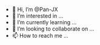 - 👋 Hi, I’m @Pan-JX
- 👀 I’m interested in ...
- 🌱 I’m currently learning ...
- 💞️ I’m looking to collaborate on ...
- 📫 How to reach me ...

<!---
Pan-JX/Pan-JX is a ✨ special ✨ repository because its `README.md` (this file) appears on your GitHub profile.
You can click the Preview link to take a look at your changes.
--->
